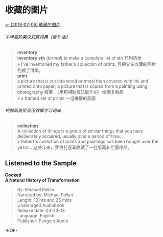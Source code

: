 # 收藏的图片  
  
[☞ [2018-07-05] 收藏的图片 ](https://mp.weixin.qq.com/s/KXyN71d-CUa5zyDvOmt2Aw)    
  
###### 牛津高阶英汉双解词典（第 9 版）  
>**inventory**  
**inventory sth** (*formal*) to make a complete list of sth 开列清单  
» I've inventoried my father's collection of prints. 我把父亲收藏的图片列成了清单。  
**print**  
a picture that is cut into wood or metal then covered with ink and printed onto paper; a picture that is copied from a painting using photography 版画；（用照相制版法制作的）绘画复制品  
» a framed set of prints 一组镶框的版画  
  
  
  
###### 柯林斯高阶英汉双解学习词典  
>**collection**  
A collection of things is a group of similar things that you have deliberately acquired, usually over a period of time.   
» Robert's collection of prints and paintings has been bought over the years... 这些年来，罗伯特逐渐收藏了一批版画和绘画作品。  
  
  
## Listened to the Sample  
**Cooked  
A Natural History of Transformation**  
>By: Michael Pollan  
Narrated by: Michael Pollan  
Length: 13 hrs and 25 mins  
Unabridged Audiobook  
Release date: 04-23-13  
Language: English  
Publisher: Penguin Audio  
  
-EOF-  
